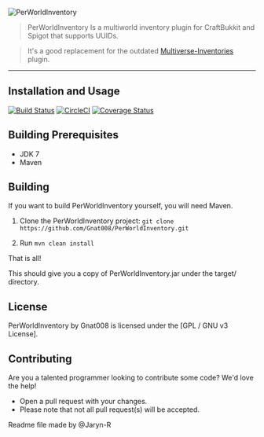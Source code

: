 ![PerWorldInventory](http://i.imgur.com/o2HsMB5.png)

> PerWorldInventory Is a multiworld inventory plugin for CraftBukkit and Spigot that supports UUIDs.

> It's a good replacement for the outdated [Multiverse-Inventories](http://dev.bukkit.org/bukkit-plugins/multiverse-inventories/) plugin.
***

## Installation and Usage

[![Build Status](https://travis-ci.org/Gnat008/PerWorldInventory.svg?branch=master)](https://travis-ci.org/Gnat008/PerWorldInventory)
[![CircleCI](https://circleci.com/gh/Gnat008/PerWorldInventory.svg?style=svg)](https://circleci.com/gh/Gnat008/PerWorldInventory)
[![Coverage Status](https://coveralls.io/repos/github/Gnat008/PerWorldInventory/badge.svg?branch=master)](https://coveralls.io/github/Gnat008/PerWorldInventory?branch=master)

## Building Prerequisites
* JDK 7
* Maven

## Building

If you want to build PerWorldInventory yourself, you will need Maven.

1) Clone the PerWorldInventory project: ```git clone https://github.com/Gnat008/PerWorldInventory.git```

2) Run ```mvn clean install```

That is all!

This should give you a copy of PerWorldInventory.jar under the target/ directory.

## License

PerWorldInventory by Gnat008 is licensed under the [GPL / GNU v3 License].

## Contributing
Are you a talented programmer looking to contribute some code? We'd love the help!
* Open a pull request with your changes.
* Please note that not all pull request(s) will be accepted.

Readme file made by @Jaryn-R
